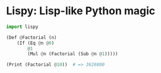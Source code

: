 # Lispy: Lisp-like Python magic

```py
import lispy

(Def @Factorial (n)
    (If (Eq @n @0)
        @1
        (Mul @n (Factorial (Sub @n @1)))))

(Print (Factorial @10))  # => 3628800
```

